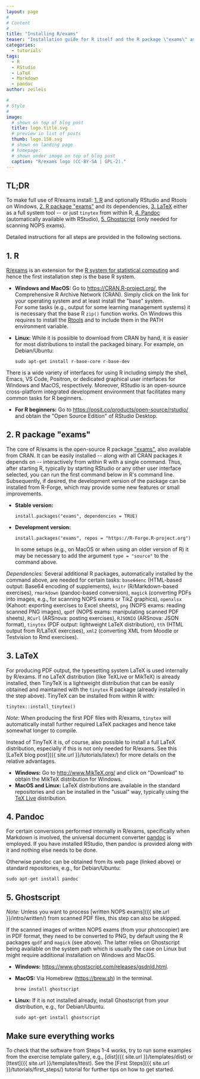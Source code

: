 ```yaml
---
layout: page
#
# Content
#
title: "Installing R/exams"
teaser: "Installation guide for R itself and the R package \"exams\" as well as further open-source tools that are required for certain tasks."
categories:
  - tutorials
tags:
  - R
  - RStudio
  - LaTeX
  - Markdown
  - pandoc
author: zeileis

#
# Style
#
image:
  # shown on top of blog post
  title: logo.title.svg
  # preview in list of posts
  thumb: logo.150.svg
  # shown on landing page
  # homepage:
  # shown under image on top of blog post
  caption: "R/exams logo (CC-BY-SA | GPL-2)."
---
```


## TL;DR

To make full use of R/exams install: [1. R](#1-r) and optionally RStudio and Rtools on Windows, [2. R package "exams"](#2-r-package-exams) and its dependencies, [3. LaTeX](#3-latex) either as a full system tool -- or just `tinytex` from within R, [4. Pandoc](#4-pandoc) (automatically available with RStudio), [5. Ghostscript](#5-ghostscript) (only needed for scanning NOPS exams).

Detailed instructions for all steps are provided in the following sections.


## 1. R

[R/exams](https://www.R-exams.org/) is an extension for the [R system for statistical computing](https://www.R-project.org) and hence the first installation step is the base R system. 

- **Windows and MacOS:** Go to <https://CRAN.R-project.org/>, the Comprehensive R Archive Network (CRAN). Simply click on the link for your operating system and at least install the "base" system.  
   For some tasks (e.g., output for some learning management systems) it is necessary that the base R `zip()` function works. On Windows this requires to install the [Rtools](https://CRAN.R-project.org/bin/windows/Rtools/) and to include them in the PATH environment variable.
- **Linux:** While it is possible to download from CRAN by hand, it is easier for most distributions to install the packaged binary. For example, on Debian/Ubuntu:

  ```{r}
  sudo apt-get install r-base-core r-base-dev
  ```

There is a wide variety of interfaces for using R including simply the shell, Emacs, VS Code, Positron, or dedicated graphical user interfaces for Windows and MacOS, respectively. Moreover, RStudio is an open-source cross-platform integrated development environment that facilitates many common tasks for R beginners.

- **For R beginners:** Go to <https://posit.co/products/open-source/rstudio/> and obtain the "Open Source Edition" of RStudio Desktop.



## 2. R package "exams"

The core of R/exams is the open-source R package ["exams"](https://CRAN.R-project.org/package=exams), also available from CRAN. It can be easily installed -- along with all CRAN packages it depends on -- interactively from within R with a single command. Thus, after starting R, typically by starting RStudio or any other user interface selected, you can run the first command below in R's command line. Subsequently, if desired, the development version of the package can be installed from R-Forge, which may provide some new features or small improvements.

- **Stable version:**

  ```{r}
  install.packages("exams", dependencies = TRUE)
  ```
- **Development version:**

  ```{r}
  install.packages("exams", repos = "https://R-Forge.R-project.org")
  ```
  
  In some setups (e.g., on MacOS or when using an older version of R) it may be necessary to add the argument `type = "source"` to the command above.

_Dependencies:_ Several additional R packages, automatically installed by the command above, are needed for certain tasks: `base64enc` (HTML-based output: Base64 encoding of supplements), `knitr` (R/Markdown-based exercises), `rmarkdown` (pandoc-based conversion), `magick` (converting PDFs into images, e.g., for scanning NOPS exams or TikZ graphics), `openxlsx` (Kahoot: exporting exercises to Excel sheets), `png` (NOPS exams: reading scanned PNG images), `qpdf` (NOPS exams: manipulating scanned PDF sheets), `RCurl` (ARSnova: posting exercises), `RJSONIO` (ARSnova: JSON format), `tinytex` (PDF output: lightweight LaTeX distribution), `tth` (HTML output from R/LaTeX exercises), `xml2` (converting XML from Moodle or Testvision to Rmd exercises).


## 3. LaTeX

For producing PDF output, the typesetting system LaTeX is used internally by R/exams. If no LaTeX distribution (like TeXLive or MikTeX) is already installed, then TinyTeX is a lightweight distribution that can be easily obtained and maintained with the `tinytex` R package (already installed in the step above). TinyTeX can be installed from within R with:

```{r}
tinytex::install_tinytex()
```

_Note:_ When producing the first PDF files with R/exams, `tinytex` will automatically install further required LaTeX packages and hence take somewhat longer to compile.

Instead of TinyTeX it is, of course, also possible to install a full LaTeX distribution, especially if this is not only needed for R/exams. See this [LaTeX blog post]({{ site.url }}/tutorials/latex/) for more details on the relative advantages.

- **Windows:** Go to <http://www.MikTeX.org/> and click on "Download" to obtain the MikTeX distribution for Windows.
- **MacOS and Linux:** LaTeX distributions are available in the standard repositories and can be installed in the "usual" way, typically using the [TeX Live](https://www.tug.org/texlive/) distribution.


## 4. Pandoc

For certain conversions performed internally in R/exams, specifically when Markdown is involved, the universal document converter [pandoc](https://www.pandoc.org/) is employed. If you have installed RStudio, then pandoc is provided along with it and nothing else needs to be done.

Otherwise pandoc can be obtained from its web page (linked above) or standard repositories, e.g., for Debian/Ubuntu:

```{r}
sudo apt-get install pandoc
```


## 5. Ghostscript

_Note:_ Unless you want to process [written NOPS exams]({{ site.url }}/intro/written/) from scanned PDF files, this step can also be skipped.

If the scanned images of written NOPS exams (from your photocopier) are in PDF format, they need to be converted to PNG, by default using the R packages `qpdf` and `magick` (see above). The latter relies on Ghostscript being available on the system path which is usually the case on Linux but might require additional installation on Windows and MacOS.

- **Windows:** <https://www.ghostscript.com/releases/gsdnld.html>.
- **MacOS:** Via Homebrew (https://brew.sh) in the terminal.

  ```{r}
  brew install ghostscript
  ```

- **Linux:** If it is not installed already, install Ghostscript from your distribution, e.g., for Debian/Ubuntu.

  ```{r}
  sudo apt-get install ghostscript
  ```



## Make sure everything works

To check that the software from Steps 1-4 works, try to run some examples from the exercise template gallery, e.g., [dist]({{ site.url }}/templates/dist) or [ttest]({{ site.url }}/templates/ttest). See the [First Steps]({{ site.url }}/tutorials/first_steps/) tutorial for further tips on how to get started.
